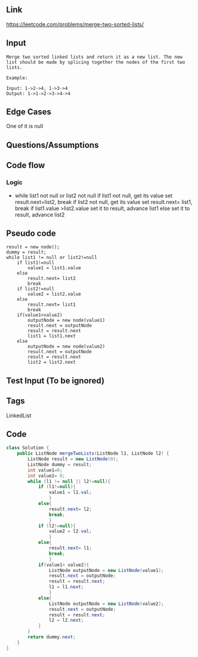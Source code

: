 ## Link

https://leetcode.com/problems/merge-two-sorted-lists/

## Input
```
Merge two sorted linked lists and return it as a new list. The new list should be made by splicing together the nodes of the first two lists.

Example:

Input: 1->2->4, 1->3->4
Output: 1->1->2->3->4->4
```

## Edge Cases
One of it is null

## Questions/Assumptions

## Code flow
### Logic
- while list1 not null or list2 not null
    if list1 not null, get its value
        set result.next=list2, break
    if list2 not null, get its value
        set result.next= list1, break
    if list1.value >list2.value
        set it to result, advance list1
    else 
        set it to result, advance list2

## Pseudo code
```
result = new node();
dummy = result;
while list1 != null or list2!=null
    if list1!=null
        value1 = list1.value
    else
        result.next= list2
        break
    if list2!=null
        value2 = list2.value
    else
        result.next= list1
        break 
    if(value1>value2)
        outputNode = new node(value1)
        result.next = outputNode
        result = result.next
        list1 = list1.next
    else
        outputNode = new node(value2)
        result.next = outputNode
        result = result.next
        list2 = list2.next     
```


## Test Input (To be ignored)


## Tags
LinkedList 
## Code
```java
class Solution {
    public ListNode mergeTwoLists(ListNode l1, ListNode l2) {
        ListNode result = new ListNode(0);
        ListNode dummy = result;
        int value1=0; 
        int value2= 0;
        while (l1 != null || l2!=null){
            if (l1!=null){
                value1 = l1.val;
                }
            else{
                result.next= l2;
                break;
                }
            if (l2!=null){
                value2 = l2.val;
                }
            else{
                result.next= l1;
                break;
                }
            if(value1< value2){
                ListNode outputNode = new ListNode(value1);
                result.next = outputNode;
                result = result.next;
                l1 = l1.next;
                }
            else{
                ListNode outputNode = new ListNode(value2);
                result.next = outputNode;
                result = result.next;
                l2 = l2.next;
            } 
        }
        return dummy.next;
    }
}


```